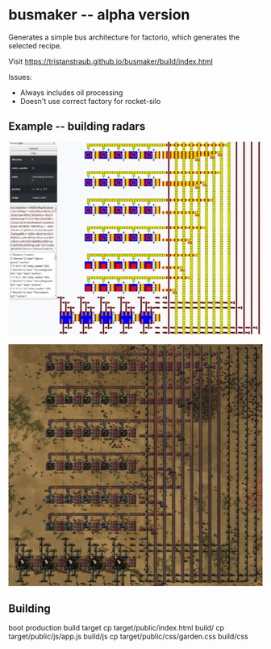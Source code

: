 # busmaker -- alpha version

Generates a simple bus architecture for factorio, which
generates the selected recipe.

Visit https://tristanstraub.github.io/busmaker/build/index.html

Issues:

- Always includes oil processing
- Doesn't use correct factory for rocket-silo

## Example -- building radars

![Image of factory generation](resources/busmaker-example.png)

![Image of factory generating radars](resources/radar-factory-example.png)

## Building

boot production build target
cp target/public/index.html build/
cp target/public/js/app.js build/js
cp target/public/css/garden.css build/css



